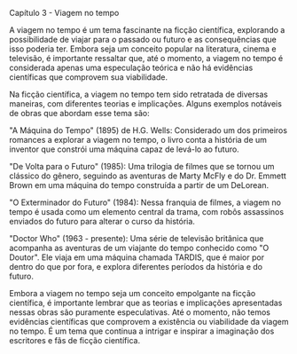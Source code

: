 Capítulo 3 - Viagem no tempo

A viagem no tempo é um tema fascinante na ficção científica, explorando a possibilidade de viajar para o passado ou futuro e as consequências que isso poderia ter. Embora seja um conceito popular na literatura, cinema e televisão, é importante ressaltar que, até o momento, a viagem no tempo é considerada apenas uma especulação teórica e não há evidências científicas que comprovem sua viabilidade.

Na ficção científica, a viagem no tempo tem sido retratada de diversas maneiras, com diferentes teorias e implicações. Alguns exemplos notáveis de obras que abordam esse tema são:

"A Máquina do Tempo" (1895) de H.G. Wells: Considerado um dos primeiros romances a explorar a viagem no tempo, o livro conta a história de um inventor que constrói uma máquina capaz de levá-lo ao futuro.

"De Volta para o Futuro" (1985): Uma trilogia de filmes que se tornou um clássico do gênero, seguindo as aventuras de Marty McFly e do Dr. Emmett Brown em uma máquina do tempo construída a partir de um DeLorean.

"O Exterminador do Futuro" (1984): Nessa franquia de filmes, a viagem no tempo é usada como um elemento central da trama, com robôs assassinos enviados do futuro para alterar o curso da história.

"Doctor Who" (1963 - presente): Uma série de televisão britânica que acompanha as aventuras de um viajante do tempo conhecido como "O Doutor". Ele viaja em uma máquina chamada TARDIS, que é maior por dentro do que por fora, e explora diferentes períodos da história e do futuro.

Embora a viagem no tempo seja um conceito empolgante na ficção científica, é importante lembrar que as teorias e implicações apresentadas nessas obras são puramente especulativas. Até o momento, não temos evidências científicas que comprovem a existência ou viabilidade da viagem no tempo. É um tema que continua a intrigar e inspirar a imaginação dos escritores e fãs de ficção científica.